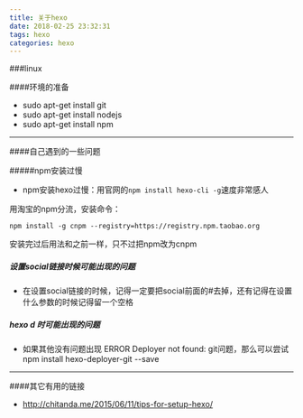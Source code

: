 ```yaml
---
title: 关于hexo
date: 2018-02-25 23:32:31
tags: hexo
categories: hexo
---
```


###linux

####环境的准备

- sudo apt-get install git 
- sudo apt-get install nodejs
- sudo apt-get install npm

---

####自己遇到的一些问题

#####npm安装过慢

- npm安装hexo过慢：用官网的`npm install hexo-cli -g`速度非常感人

用淘宝的npm分流，安装命令：

```
npm install -g cnpm --registry=https://registry.npm.taobao.org
```

安装完过后用法和之前一样，只不过把npm改为cnpm

##### 设置social链接时候可能出现的问题

- 在设置social链接的时候，记得一定要把social前面的#去掉，还有记得在设置什么参数的时候记得留一个空格

##### hexo d 时可能出现的问题

- 如果其他没有问题出现 ERROR Deployer not found: git问题，那么可以尝试 npm install hexo-deployer-git --save

---

####其它有用的链接

- http://chitanda.me/2015/06/11/tips-for-setup-hexo/